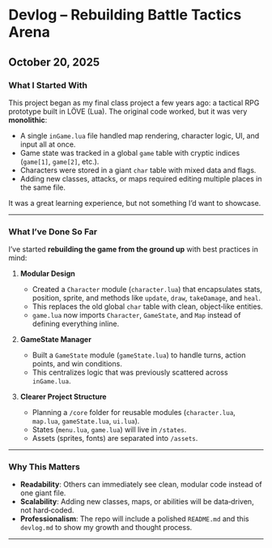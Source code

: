 # Devlog – Rebuilding Battle Tactics Arena

## October 20, 2025

### What I Started With
This project began as my final class project a few years ago: a tactical RPG prototype built in LÖVE (Lua). The original code worked, but it was very **monolithic**:
- A single `inGame.lua` file handled map rendering, character logic, UI, and input all at once.
- Game state was tracked in a global `game` table with cryptic indices (`game[1]`, `game[2]`, etc.).
- Characters were stored in a giant `char` table with mixed data and flags.
- Adding new classes, attacks, or maps required editing multiple places in the same file.

It was a great learning experience, but not something I’d want to showcase.

---

### What I’ve Done So Far
I’ve started **rebuilding the game from the ground up** with best practices in mind:

1. **Modular Design**
   - Created a `Character` module (`character.lua`) that encapsulates stats, position, sprite, and methods like `update`, `draw`, `takeDamage`, and `heal`.
   - This replaces the old global `char` table with clean, object‑like entities.
   - `game.lua` now imports `Character`, `GameState`, and `Map` instead of defining everything inline.

2. **GameState Manager**
   - Built a `GameState` module (`gameState.lua`) to handle turns, action points, and win conditions.
   - This centralizes logic that was previously scattered across `inGame.lua`.

3. **Clearer Project Structure**
   - Planning a `/core` folder for reusable modules (`character.lua`, `map.lua`, `gameState.lua`, `ui.lua`).
   - States (`menu.lua`, `game.lua`) will live in `/states`.
   - Assets (sprites, fonts) are separated into `/assets`.

---

### Why This Matters
- **Readability**: Others can immediately see clean, modular code instead of one giant file.
- **Scalability**: Adding new classes, maps, or abilities will be data‑driven, not hard‑coded.
- **Professionalism**: The repo will include a polished `README.md` and this `devlog.md` to show my growth and thought process.

---